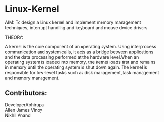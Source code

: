 # Linux-Kernel
AIM: To design a Linux kernel and implement memory management techniques, interrupt handling and keyboard and mouse device drivers



THEORY:

A kernel is the core component of an operating system. Using interprocess communication and system calls, it acts as a bridge between applications and the data processing performed at the hardware level.When an operating system is loaded into memory, the kernel loads first and remains in memory until the operating system is shut down again. The kernel is responsible for low-level tasks such as disk management, task management and memory management.

Contributors: 
------------   
DeveloperAbhirupa  
Allen James Vinoy  
Nikhil Anand
